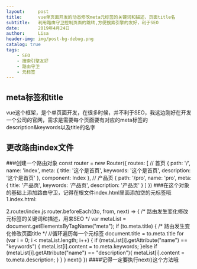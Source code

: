 ```yaml
---
layout:     post
title:      vue单页面开发的动态修改meta元标签的关键词和描述，页面title名
subtitle:   利用路由守卫控制页面的跳转,方便搜索引擎的友好，利于SEO
date:       2019年4月24日
author:     Lisa
header-img: img/post-bg-debug.png
catalog: true
tags:
    - SEO
    - 搜索引擎友好
    - 路由守卫
    - 元标签
---
```




## meta标签和title

vue这个框架，是个单页面开发，在很多时候，并不利于SEO，我这边刚好在开发一个公司的官网，需求是需要每个页面要有对应的meta标签的description&keywords以及title的名字

 
 
## 更改路由index文件
 ###创建一个路由对象
const router = new Router({
  routes: [
    // 首页
    {
      path: '/',
      name: 'index',
      meta: {
        title: '这个是首页',
        keywords: '这个是首页',
        description: '这个是首页'
      },
      component: Index
    },
    // 产品页
    {
      path: '/pro',
      name: 'pro',
      meta: {
        title: '产品页',
        keywords: '产品页',
        description: '产品页'
     }
  ]
})
###在这个对象的基础上添加路由守卫，记得在根文件index.html里面添加空的元标签哦
1.index.html:
<head>
    <meta charset="utf-8">
    <meta name="viewport" content="width=device-width,initial-scale=1.0">
    <meta name="keywords" content="XXXXXXXXXXX">
    <meta name="description" content="XXXXXXXXXX">
    <title>XXXXXXXXXX</title>
  </head>
 2.router/index.js
router.beforeEach((to, from, next) => {
  /* 路由发生变化修改元标签的关键词和描述，用来SEO */
  var metaList = document.getElementsByTagName("meta");
  if (to.meta.title) {
    /* 路由发生变化修改页面title */
    //循环遍历每一个元标签
    document.title = to.meta.title
    for (var i = 0; i < metaList.length; i++) {
      if (metaList[i].getAttribute("name") == "keywords") {
        metaList[i].content = to.meta.keywords;
      }else if (metaList[i].getAttribute("name") == "description"){
        metaList[i].content = to.meta.description;
      }
    }
  }
  next()
})
####记得一定要执行next()这个方法哦

